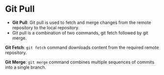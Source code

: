 # Git Pull

- **Git Pull**: Git pull is used to fetch and merge changes from the remote
repository to the local repository.
- Git pull is a combination of two commands, git fetch followed 
by git merge.

**Git Fetch**: 
`git fetch` command downloads content from the required remote repository.

**Git Merge**: 
`git merge` command combines multiple sequences of commits into a single 
branch.

